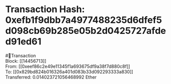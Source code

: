 
Transaction Hash: 0xefb1f9dbb7a4977488235d6dfef5d098cb69b285e05b2d0425727afded91ed61
====================================================================================
  
#💸Transaction  
Block: [[14456713]]  
From: [[0xeef86c2e49e11345f1a693675df9a38f7d880c8f]]  
To: [[0x829bd824b016326a401d083b33d092293333a830]]  
Transferred: 0.014023721056468992 Ether